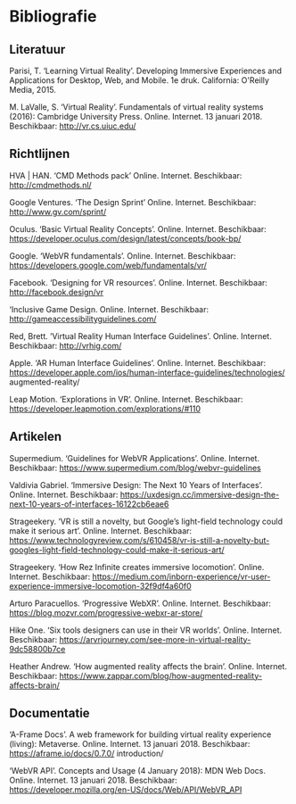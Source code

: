 # Bibliografie

## Literatuur
Parisi, T. ‘Learning Virtual Reality’. Developing Immersive Experiences and Applications for Desktop, Web, and Mobile. 1e druk. California: O'Reilly Media, 2015.

M. LaValle, S. ‘Virtual Reality’. Fundamentals of virtual reality systems (2016): Cambridge University Press. Online. Internet. 13 januari 2018. Beschikbaar: http://vr.cs.uiuc.edu/

## Richtlijnen
HVA | HAN. ‘CMD Methods pack’ Online. Internet. Beschikbaar: http://cmdmethods.nl/

Google Ventures. ‘The Design Sprint’ Online. Internet. Beschikbaar: http://www.gv.com/sprint/

Oculus. ‘Basic Virtual Reality Concepts’. Online. Internet. Beschikbaar:
https://developer.oculus.com/design/latest/concepts/book-bp/

Google. ‘WebVR fundamentals’. Online. Internet. Beschikbaar:
https://developers.google.com/web/fundamentals/vr/

Facebook. ‘Designing for VR resources’. Online. Internet. Beschikbaar:
http://facebook.design/vr

‘Inclusive Game Design. Online. Internet. Beschikbaar: http://gameaccessibilityguidelines.com/

Red, Brett. ’Virtual Reality Human Interface Guidelines’. Online. Internet. Beschikbaar: http://vrhig.com/

Apple. ‘AR Human Interface Guidelines’. Online. Internet. Beschikbaar: https://developer.apple.com/ios/human-interface-guidelines/technologies/ augmented-reality/

Leap Motion. ‘Explorations in VR’. Online. Internet. Beschikbaar: https://developer.leapmotion.com/explorations/#110

## Artikelen

Supermedium. ‘Guidelines for WebVR Applications’. Online. Internet. Beschikbaar: https://www.supermedium.com/blog/webvr-guidelines

Valdivia Gabriel. ‘Immersive Design: The Next 10 Years of Interfaces’. Online. Internet. Beschikbaar: https://uxdesign.cc/immersive-design-the-next-10-years-of-interfaces-16122cb6eae6

Strageekery. ‘VR is still a novelty, but Google’s light-field technology could make it serious art’. Online. Internet. Beschikbaar:
https://www.technologyreview.com/s/610458/vr-is-still-a-novelty-but-googles-light-field-technology-could-make-it-serious-art/

Strageekery. ‘How Rez Infinite creates immersive locomotion’. Online. Internet. Beschikbaar:
https://medium.com/inborn-experience/vr-user-experience-immersive-locomotion-32f9df4a60f0

Arturo Paracuellos. ‘Progressive WebXR’. Online. Internet. Beschikbaar: https://blog.mozvr.com/progressive-webxr-ar-store/

Hike One. ‘Six tools designers can use in their VR worlds’. Online. Internet. Beschikbaar: https://arvrjourney.com/see-more-in-virtual-reality-9dc58800b7ce

Heather Andrew. ‘How augmented reality affects the brain’. Online. Internet. Beschikbaar: https://www.zappar.com/blog/how-augmented-reality-affects-brain/

## Documentatie
‘A-Frame Docs’. A web framework for building virtual reality experience (living): Metaverse. Online. Internet. 13 januari 2018. Beschikbaar: https://aframe.io/docs/0.7.0/ introduction/

 ‘WebVR API’. Concepts and Usage (4 January 2018): MDN Web Docs. Online. Internet. 13 januari 2018. Beschikbaar: https://developer.mozilla.org/en-US/docs/Web/API/WebVR_API